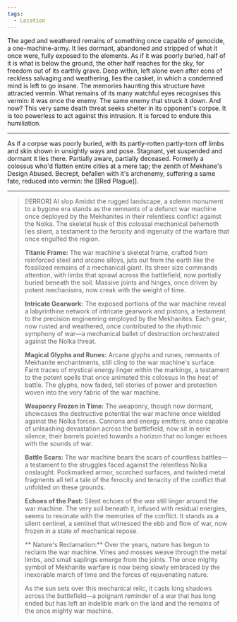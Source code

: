 ```yaml
---
tags:
  - Location
---
```

The aged and weathered remains of something once capable of genocide, a one-machine-army. 
It lies dormant, abandoned and stripped of what it once were, fully exposed to the elements.
As if it was poorly buried, half of it is what is below the ground, the other half reaches for the sky, for freedom out of its earthly grave.
Deep within, left alone even after eons of reckless salvaging and weathering, lies the casket, in which a condemned mind is left to go insane.
The memories haunting this structure have attracted vermin. 
What remains of its many watchful eyes recognises this vermin: it was once the enemy. 
The same enemy that struck it down. 
And now? 
This very same death threat seeks shelter in its opponent's corpse.
It is too powerless to act against this intrusion.
It is forced to endure this humiliation. 
***
As if a corpse was poorly buried, with its partly-rotten partly-torn off limbs and skin shown in unsightly ways and pose. 
Stagnant, yet suspended and dormant it lies there. 
Partially aware, partially deceased. 
Formerly a colossus who'd flatten entire cities at a mere tap; the zenith of Mekhane's Design Abused. 
Becrept, befallen with it's archenemy, suffering a same fate, reduced into vermin: the [[Red Plague]]. 
***


> [!ERROR] AI slop
> Amidst the rugged landscape, a solemn monument to a bygone era stands as the remnants of a defunct war machine once deployed by the Mekhanites in their relentless conflict against the Nolka. The skeletal husk of this colossal mechanical behemoth lies silent, a testament to the ferocity and ingenuity of the warfare that once engulfed the region.
> 
> **Titanic Frame:**
The war machine's skeletal frame, crafted from reinforced steel and arcane alloys, juts out from the earth like the fossilized remains of a mechanical giant. Its sheer size commands attention, with limbs that sprawl across the battlefield, now partially buried beneath the soil. Massive joints and hinges, once driven by potent mechanisms, now creak with the weight of time.
>
> **Intricate Gearwork:**
The exposed portions of the war machine reveal a labyrinthine network of intricate gearwork and pistons, a testament to the precision engineering employed by the Mekhanites. Each gear, now rusted and weathered, once contributed to the rhythmic symphony of war—a mechanical ballet of destruction orchestrated against the Nolka threat.
>
>**Magical Glyphs and Runes:**
Arcane glyphs and runes, remnants of Mekhanite enchantments, still cling to the war machine's surface. Faint traces of mystical energy linger within the markings, a testament to the potent spells that once animated this colossus in the heat of battle. The glyphs, now faded, tell stories of power and protection woven into the very fabric of the war machine.
>
>**Weaponry Frozen in Time:**
The weaponry, though now dormant, showcases the destructive potential the war machine once wielded against the Nolka forces. Cannons and energy emitters, once capable of unleashing devastation across the battlefield, now sit in eerie silence, their barrels pointed towards a horizon that no longer echoes with the sounds of war.
>
> **Battle Scars:**
The war machine bears the scars of countless battles—a testament to the struggles faced against the relentless Nolka onslaught. Pockmarked armor, scorched surfaces, and twisted metal fragments all tell a tale of the ferocity and tenacity of the conflict that unfolded on these grounds.
>
>**Echoes of the Past:**
Silent echoes of the war still linger around the war machine. The very soil beneath it, infused with residual energies, seems to resonate with the memories of the conflict. It stands as a silent sentinel, a sentinel that witnessed the ebb and flow of war, now frozen in a state of mechanical repose.
>
>**
>Nature's Reclamation:**
Over the years, nature has begun to reclaim the war machine. Vines and mosses weave through the metal limbs, and small saplings emerge from the joints. The once mighty symbol of Mekhanite warfare is now being slowly embraced by the inexorable march of time and the forces of rejuvenating nature.
>
>As the sun sets over this mechanical relic, it casts long shadows across the battlefield—a poignant reminder of a war that has long ended but has left an indelible mark on the land and the remains of the once mighty war machine.
